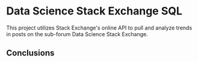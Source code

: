 # Data Science Stack Exchange SQL
This project utilizes Stack Exchange's online API to pull and analyze trends in posts on the sub-forum Data Science Stack Exchange.

## Conclusions
